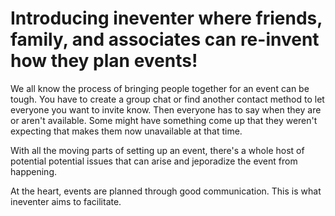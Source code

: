 # Introducing ineventer where friends, family, and associates can re-invent how they plan events! 

We all know the process of bringing people together for an event can be tough. You have to create a group chat or find another contact method to let everyone you want to invite know. Then everyone has to say when they are or aren't available. Some might have something come up that they weren't expecting that makes them now unavailable at that time.

With all the moving parts of setting up an event, there's a whole host of potential potential issues that can arise and jeporadize the event from happening. 

At the heart, events are planned through good communication. This is what ineventer aims to facilitate.

